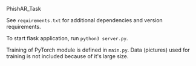 PhishAR_Task


See ```requirements.txt``` for additional dependencies and version requirements.

To start flask application, run ```python3 server.py```.

Training of PyTorch module is defined in ```main.py```. Data (pictures) used for training is not included because of it's large size.
